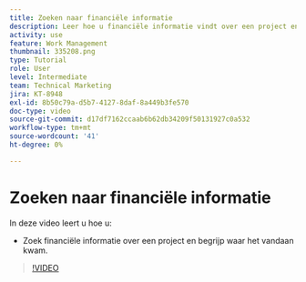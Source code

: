 ```yaml
---
title: Zoeken naar financiële informatie
description: Leer hoe u financiële informatie vindt over een project en begrijpt waar het vandaan komt.
activity: use
feature: Work Management
thumbnail: 335208.png
type: Tutorial
role: User
level: Intermediate
team: Technical Marketing
jira: KT-8948
exl-id: 8b50c79a-d5b7-4127-8daf-8a449b3fe570
doc-type: video
source-git-commit: d17df7162ccaab6b62db34209f50131927c0a532
workflow-type: tm+mt
source-wordcount: '41'
ht-degree: 0%

---
```


# Zoeken naar financiële informatie

In deze video leert u hoe u:

* Zoek financiële informatie over een project en begrijp waar het vandaan kwam.

>[!VIDEO](https://video.tv.adobe.com/v/335208/?quality=12&learn=on&enablevpops)
